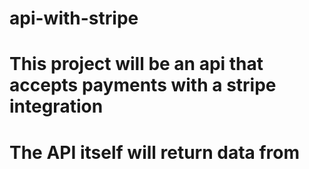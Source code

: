 # api-with-stripe

# This project will be an api that accepts payments with a stripe integration
# The API itself will return data from
